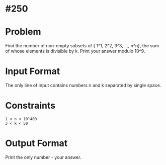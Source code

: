 # #250

# Problem
Find the number of non-empty subsets of { 1^1, 2^2, 3^3, ..., n^n}, the sum of whose elements is divisible by k. Print your answer modulo 10^9.

# Input Format

The only line of input contains numbers n and k separated by single space.

# Constraints
    1 < n < 10^400
    3 < k < 50

# Output Format

Print the only number - your answer.

